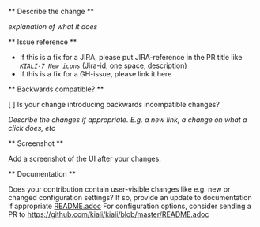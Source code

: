 ** Describe the change **

_explanation of what it does_

** Issue reference **

* If this is a fix for a JIRA, please put JIRA-reference in the PR title like _`KIALI-7 New icons`_ (Jira-id, one space, description)
* If this is a fix for a GH-issue, please link it here

** Backwards compatible? **

[ ] Is your change introducing backwards incompatible changes?

_Describe the changes if appropriate. E.g. a new link, a change on what a click does, etc_

** Screenshot **

Add a screenshot of the UI after your changes.

** Documentation **

Does your contribution contain user-visible changes like e.g. new or changed configuration settings?
If so, provide an update to documentation if appropriate [README.adoc](README.adoc)
For configuration options, consider sending a PR to https://github.com/kiali/kiali/blob/master/README.adoc
